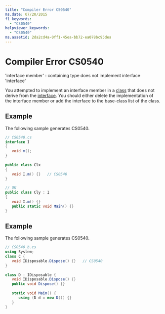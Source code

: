 ```yaml
---
title: "Compiler Error CS0540"
ms.date: 07/20/2015
f1_keywords: 
  - "CS0540"
helpviewer_keywords: 
  - "CS0540"
ms.assetid: 2da2cd4a-0ff1-45ea-bb72-ea078bc95dea
---
```

# Compiler Error CS0540
'interface member' : containing type does not implement interface 'interface'  
  
 You attempted to implement an interface member in a [class](../../csharp/language-reference/keywords/class.md) that does not derive from the [interface](../../csharp/language-reference/keywords/interface.md). You should either delete the implementation of the interface member or add the interface to the base-class list of the class.  
  
## Example  
 The following sample generates CS0540.  
  
```csharp  
// CS0540.cs  
interface I  
{  
   void m();  
}  
  
public class Clx  
{  
   void I.m() {}   // CS0540  
}  
  
// OK  
public class Cly : I  
{  
   void I.m() {}  
   public static void Main() {}  
}  
```  
  
## Example  
 The following sample generates CS0540.  
  
```csharp  
// CS0540_b.cs  
using System;  
class C {  
   void IDisposable.Dispose() {}   // CS0540  
}  
  
class D : IDisposable {  
   void IDisposable.Dispose() {}  
   public void Dispose() {}  
  
   static void Main() {  
      using (D d = new D()) {}  
   }  
}  
```
